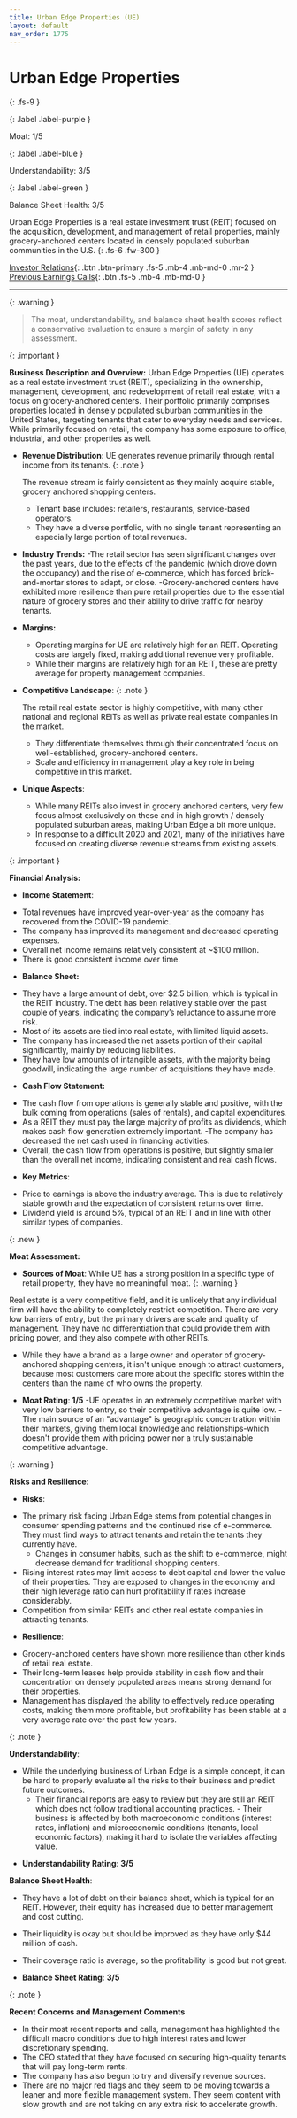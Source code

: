 ```yaml
---
title: Urban Edge Properties (UE)
layout: default
nav_order: 1775
---
```


# Urban Edge Properties
{: .fs-9 }

{: .label .label-purple }

Moat: 1/5

{: .label .label-blue }

Understandability: 3/5

{: .label .label-green }

Balance Sheet Health: 3/5

Urban Edge Properties is a real estate investment trust (REIT) focused on the acquisition, development, and management of retail properties, mainly grocery-anchored centers located in densely populated suburban communities in the U.S.
{: .fs-6 .fw-300 }

[Investor Relations](https://www.google.com/search?q=UE+investor+relations){: .btn .btn-primary .fs-5 .mb-4 .mb-md-0 .mr-2 }
[Previous Earnings Calls](https://discountingcashflows.com/company/UE/transcripts/){: .btn .fs-5 .mb-4 .mb-md-0 }

---

{: .warning }
>The moat, understandability, and balance sheet health scores reflect a conservative evaluation to ensure a margin of safety in any assessment.



{: .important }

**Business Description and Overview:**
Urban Edge Properties (UE) operates as a real estate investment trust (REIT), specializing in the ownership, management, development, and redevelopment of retail real estate, with a focus on grocery-anchored centers. Their portfolio primarily comprises properties located in densely populated suburban communities in the United States, targeting tenants that cater to everyday needs and services. While primarily focused on retail, the company has some exposure to office, industrial, and other properties as well.

*  **Revenue Distribution**: UE generates revenue primarily through rental income from its tenants.
{: .note }

    The revenue stream is fairly consistent as they mainly acquire stable, grocery anchored shopping centers.
     - Tenant base includes: retailers, restaurants, service-based operators.
   - They have a diverse portfolio, with no single tenant representing an especially large portion of total revenues.
* **Industry Trends:**
     -The retail sector has seen significant changes over the past years, due to the effects of the pandemic (which drove down the occupancy) and the rise of e-commerce, which has forced brick-and-mortar stores to adapt, or close.
     -Grocery-anchored centers have exhibited more resilience than pure retail properties due to the essential nature of grocery stores and their ability to drive traffic for nearby tenants.
*  **Margins:**
     - Operating margins for UE are relatively high for an REIT. Operating costs are largely fixed, making additional revenue very profitable.
     - While their margins are relatively high for an REIT, these are pretty average for property management companies.
* **Competitive Landscape**:
{: .note }

    The retail real estate sector is highly competitive, with many other national and regional REITs as well as private real estate companies in the market.
    -  They differentiate themselves through their concentrated focus on well-established, grocery-anchored centers.
  - Scale and efficiency in management play a key role in being competitive in this market.
* **Unique Aspects**:
     - While many REITs also invest in grocery anchored centers, very few focus almost exclusively on these and in high growth / densely populated suburban areas, making Urban Edge a bit more unique.
     - In response to a difficult 2020 and 2021, many of the initiatives have focused on creating diverse revenue streams from existing assets.

{: .important }

**Financial Analysis:**

*   **Income Statement**:
   - Total revenues have improved year-over-year as the company has recovered from the COVID-19 pandemic.
   - The company has improved its management and decreased operating expenses.
   - Overall net income remains relatively consistent at ~$100 million.
   - There is good consistent income over time.
*   **Balance Sheet:**
   - They have a large amount of debt, over $2.5 billion, which is typical in the REIT industry. The debt has been relatively stable over the past couple of years, indicating the company’s reluctance to assume more risk.
   - Most of its assets are tied into real estate, with limited liquid assets.
  - The company has increased the net assets portion of their capital significantly, mainly by reducing liabilities.
  - They have low amounts of intangible assets, with the majority being goodwill, indicating the large number of acquisitions they have made.
*   **Cash Flow Statement:**
  - The cash flow from operations is generally stable and positive, with the bulk coming from operations (sales of rentals), and capital expenditures.
  - As a REIT they must pay the large majority of profits as dividends, which makes cash flow generation extremely important.
  -The company has decreased the net cash used in financing activities.
  -  Overall, the cash flow from operations is positive, but slightly smaller than the overall net income, indicating consistent and real cash flows.
*   **Key Metrics**:
   - Price to earnings is above the industry average. This is due to relatively stable growth and the expectation of consistent returns over time.
  - Dividend yield is around 5%, typical of an REIT and in line with other similar types of companies.

{: .new }

**Moat Assessment:**

*   **Sources of Moat**: While UE has a strong position in a specific type of retail property, they have no meaningful moat.
{: .warning }

  Real estate is a very competitive field, and it is unlikely that any individual firm will have the ability to completely restrict competition. There are very low barriers of entry, but the primary drivers are scale and quality of management. They have no differentiation that could provide them with pricing power, and they also compete with other REITs.
   - While they have a brand as a large owner and operator of grocery-anchored shopping centers, it isn't unique enough to attract customers, because most customers care more about the specific stores within the centers than the name of who owns the property.
*   **Moat Rating**: **1/5**
     -UE operates in an extremely competitive market with very low barriers to entry, so their competitive advantage is quite low.
     -The main source of an "advantage" is geographic concentration within their markets, giving them local knowledge and relationships-which doesn't provide them with pricing power nor a truly sustainable competitive advantage.

{: .warning }

 **Risks and Resilience**:

*   **Risks**: 
  -  The primary risk facing Urban Edge stems from potential changes in consumer spending patterns and the continued rise of e-commerce. They must find ways to attract tenants and retain the tenants they currently have.
     - Changes in consumer habits, such as the shift to e-commerce, might decrease demand for traditional shopping centers.
  - Rising interest rates may limit access to debt capital and lower the value of their properties. They are exposed to changes in the economy and their high leverage ratio can hurt profitability if rates increase considerably.
  -  Competition from similar REITs and other real estate companies in attracting tenants.
*   **Resilience**:
  - Grocery-anchored centers have shown more resilience than other kinds of retail real estate.
   - Their long-term leases help provide stability in cash flow and their concentration on densely populated areas means strong demand for their properties.
   - Management has displayed the ability to effectively reduce operating costs, making them more profitable, but profitability has been stable at a very average rate over the past few years.

{: .note }

 **Understandability**: 
   - While the underlying business of Urban Edge is a simple concept, it can be hard to properly evaluate all the risks to their business and predict future outcomes. 
     - Their financial reports are easy to review but they are still an REIT which does not follow traditional accounting practices.
    - Their business is affected by both macroeconomic conditions (interest rates, inflation) and microeconomic conditions (tenants, local economic factors), making it hard to isolate the variables affecting value.
*   **Understandability Rating**: **3/5**

  **Balance Sheet Health**:
  - They have a lot of debt on their balance sheet, which is typical for an REIT. However, their equity has increased due to better management and cost cutting.

   *    Their liquidity is okay but should be improved as they have only $44 million of cash.
  -  Their coverage ratio is average, so the profitability is good but not great.
*    **Balance Sheet Rating**: **3/5**

{: .note }

**Recent Concerns and Management Comments**
- In their most recent reports and calls, management has highlighted the difficult macro conditions due to high interest rates and lower discretionary spending.
- The CEO stated that they have focused on securing high-quality tenants that will pay long-term rents.
 - The company has also begun to try and diversify revenue sources.
- There are no major red flags and they seem to be moving towards a leaner and more flexible management system. They seem content with slow growth and are not taking on any extra risk to accelerate growth.
